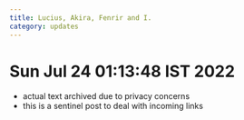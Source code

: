 ```yaml
---
title: Lucius, Akira, Fenrir and I.
category: updates
---
```


# Sun Jul 24 01:13:48 IST 2022

 - actual text archived due to privacy concerns
 - this is a sentinel post to deal with incoming links
